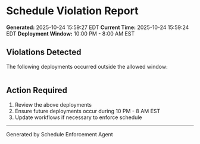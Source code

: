 # Schedule Violation Report

**Generated:** 2025-10-24 15:59:27 EDT
**Current Time:** 2025-10-24 15:59:24 EDT
**Deployment Window:** 10:00 PM - 8:00 AM EST

## Violations Detected

The following deployments occurred outside the allowed window:

```

```

## Action Required

1. Review the above deployments
2. Ensure future deployments occur during 10 PM - 8 AM EST
3. Update workflows if necessary to enforce schedule

---

Generated by Schedule Enforcement Agent
